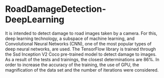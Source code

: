 # RoadDamageDetection-DeepLearning
 It is intended to detect damage to road images taken by a camera. For this, deep learning technology, a subspace of machine learning, and Convolutional Neural Networks (CNN), one of the most popular types of deep neural networks, are used. The TensorFlow library is trained through the Ssd Inception V2 Coco pre-trained model to detect damage to images. As a result of the tests and trainings, the closest determinations are 86%. In order to increase the accuracy of the training, the use of GPU, the magnification of the data set and the number of iterations were considered.
